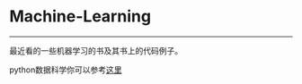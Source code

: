# Machine-Learning
---
最近看的一些机器学习的书及其书上的代码例子。

python数据科学你可以参考[这里](https://github.com/jakevdp/PythonDataScienceHandbook)

